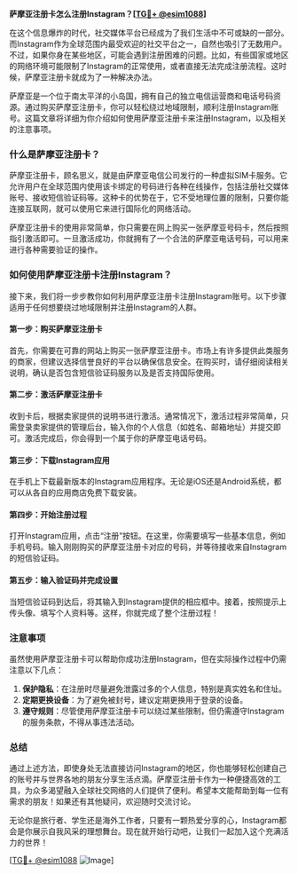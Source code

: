 **萨摩亚注册卡怎么注册Instagram？[[TG💪+ @esim1088](https://t.me/s/esim1088)]**

在这个信息爆炸的时代，社交媒体平台已经成为了我们生活中不可或缺的一部分。而Instagram作为全球范围内最受欢迎的社交平台之一，自然也吸引了无数用户。不过，如果你身在某些地区，可能会遇到注册困难的问题。比如，有些国家或地区的网络环境可能限制了Instagram的正常使用，或者直接无法完成注册流程。这时候，萨摩亚注册卡就成为了一种解决办法。

萨摩亚是一个位于南太平洋的小岛国，拥有自己的独立电信运营商和电话号码资源。通过购买萨摩亚注册卡，你可以轻松绕过地域限制，顺利注册Instagram账号。这篇文章将详细为你介绍如何使用萨摩亚注册卡来注册Instagram，以及相关的注意事项。

### 什么是萨摩亚注册卡？

萨摩亚注册卡，顾名思义，就是由萨摩亚电信公司发行的一种虚拟SIM卡服务。它允许用户在全球范围内使用该卡绑定的号码进行各种在线操作，包括注册社交媒体账号、接收短信验证码等。这种卡的优势在于，它不受地理位置的限制，只要你能连接互联网，就可以使用它来进行国际化的网络活动。

萨摩亚注册卡的使用非常简单，你只需要在网上购买一张萨摩亚号码卡，然后按照指引激活即可。一旦激活成功，你就拥有了一个合法的萨摩亚电话号码，可以用来进行各种需要验证的操作。

### 如何使用萨摩亚注册卡注册Instagram？

接下来，我们将一步步教你如何利用萨摩亚注册卡注册Instagram账号。以下步骤适用于任何想要绕过地域限制并注册Instagram的人群。

#### 第一步：购买萨摩亚注册卡

首先，你需要在可靠的网站上购买一张萨摩亚注册卡。市场上有许多提供此类服务的商家，但建议选择信誉良好的平台以确保信息安全。在购买时，请仔细阅读相关说明，确认是否包含短信验证码服务以及是否支持国际使用。

#### 第二步：激活萨摩亚注册卡

收到卡后，根据卖家提供的说明书进行激活。通常情况下，激活过程非常简单，只需登录卖家提供的管理后台，输入你的个人信息（如姓名、邮箱地址）并提交即可。激活完成后，你会得到一个属于你的萨摩亚电话号码。

#### 第三步：下载Instagram应用

在手机上下载最新版本的Instagram应用程序。无论是iOS还是Android系统，都可以从各自的应用商店免费下载安装。

#### 第四步：开始注册过程

打开Instagram应用，点击“注册”按钮。在这里，你需要填写一些基本信息，例如手机号码。输入刚刚购买的萨摩亚注册卡对应的号码，并等待接收来自Instagram的短信验证码。

#### 第五步：输入验证码并完成设置

当短信验证码到达后，将其输入到Instagram提供的相应框中。接着，按照提示上传头像、填写个人资料等。这样，你就完成了整个注册过程！

### 注意事项

虽然使用萨摩亚注册卡可以帮助你成功注册Instagram，但在实际操作过程中仍需注意以下几点：

1. **保护隐私**：在注册时尽量避免泄露过多的个人信息，特别是真实姓名和住址。
2. **定期更换设备**：为了避免被封号，建议定期更换用于登录的设备。
3. **遵守规则**：尽管使用萨摩亚注册卡可以绕过某些限制，但仍需遵守Instagram的服务条款，不得从事违法活动。

### 总结

通过上述方法，即使身处无法直接访问Instagram的地区，你也能够轻松创建自己的账号并与世界各地的朋友分享生活点滴。萨摩亚注册卡作为一种便捷高效的工具，为众多渴望融入全球社交网络的人们提供了便利。希望本文能帮助到每一位有需求的朋友！如果还有其他疑问，欢迎随时交流讨论。

无论你是旅行者、学生还是海外工作者，只要有一颗热爱分享的心，Instagram都会是你展示自我风采的理想舞台。现在就开始行动吧，让我们一起加入这个充满活力的世界！

[[TG💪+ @esim1088](https://t.me/s/esim1088) ![Image](https://i.postimg.cc/4NQfJmqS/Snipaste-2025-05-13-00-14-12.png)]